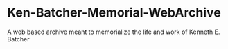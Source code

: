 # Ken-Batcher-Memorial-WebArchive
A web based archive meant to memorialize the life and work of Kenneth E. Batcher
